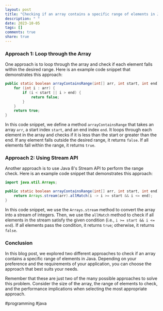 ```yaml
---
layout: post
title: "Checking if an array contains a specific range of elements in Java"
description: " "
date: 2023-10-05
tags: []
comments: true
share: true
---
```


### Approach 1: Loop through the Array

One approach is to loop through the array and check if each element falls within the desired range. Here is an example code snippet that demonstrates this approach:

```java
public static boolean arrayContainsRange(int[] arr, int start, int end) {
    for (int i : arr) {
        if (i < start || i > end) {
            return false;
        }
    }
    return true;
}
```

In this code snippet, we define a method `arrayContainsRange` that takes an array `arr`, a start index `start`, and an end index `end`. It loops through each element in the array and checks if it is less than the start or greater than the end. If any element falls outside the desired range, it returns `false`. If all elements fall within the range, it returns `true`.

### Approach 2: Using Stream API

Another approach is to use Java 8's Stream API to perform the range check. Here is an example code snippet that demonstrates this approach:

```java
import java.util.Arrays;

public static boolean arrayContainsRange(int[] arr, int start, int end) {
    return Arrays.stream(arr).allMatch(i -> i >= start && i <= end);
}
```

In this code snippet, we use the `Arrays.stream` method to convert the array into a stream of integers. Then, we use the `allMatch` method to check if all elements in the stream satisfy the given condition (i.e., `i >= start && i <= end`). If all elements pass the condition, it returns `true`; otherwise, it returns `false`.

### Conclusion

In this blog post, we explored two different approaches to check if an array contains a specific range of elements in Java. Depending on your preference and the requirements of your application, you can choose the approach that best suits your needs.

Remember that these are just two of the many possible approaches to solve this problem. Consider the size of the array, the range of elements to check, and the performance implications when selecting the most appropriate approach.

#programming #java